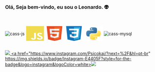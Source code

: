### Olá, Seja bem-vindo, eu sou o Leonardo. 👽

##


##

<div style="display: inline_block"><br>

  <img align="center" alt="cass-js" height="50" width="60" src="https://cdn.jsdelivr.net/gh/devicons/devicon/icons/java/java-original.svg" />
  <img align="center" alt="Rafa-Js" height="50" width="60" src="https://raw.githubusercontent.com/devicons/devicon/master/icons/javascript/javascript-plain.svg">
  <img align="center" alt="Rafa-HTML" height="50" width="60" src="https://raw.githubusercontent.com/devicons/devicon/master/icons/html5/html5-original.svg">
  <img align="center" alt="Rafa-CSS" height="50" width="60" src="https://raw.githubusercontent.com/devicons/devicon/master/icons/css3/css3-original.svg"> 
  <img align="center" alt="Rafa-Python" height="50" width="60" src="https://raw.githubusercontent.com/devicons/devicon/master/icons/python/python-original.svg">
  <link rel="stylesheet" href="https://cdn.jsdelivr.net/gh/devicons/devicon@v2.15.1/devicon.min.css">
  <img align="center" alt="cass-mysql" height="50" width="60" src="https://cdn.jsdelivr.net/gh/devicons/devicon/icons/mysql/mysql-original-wordmark.svg" />
  
</div>

##
<div>

<a href="[linkedin.com/in/cassielle-silva-23087216a/](https://www.linkedin.com/in/leonardo-kaique-de-oliveira-segura-8347b624a/)"><img src="https://img.shields.io/badge/LinkedIn-0077B5?style=for-the-badge&logo=linkedin&logoColor=white">
  <a href="https://www.instagram.com/Psicokai/?next=%2F&hl=pt-br" https://img.shields.io/badge/Instagram-E4405F?style=for-the-badge&logo=instagram&logoColor=white><img src="https://img.shields.io/badge/Instagram-E4405F?style=for-the-badge&logo=instagram&logoColor=white">
</div>



